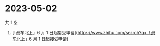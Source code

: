 # 2023-05-02

共 1 条

<!-- BEGIN -->
<!-- 最后更新时间 Tue May 02 2023 08:39:20 GMT+0800 (China Standard Time) -->

1. [「港车北上」6 月 1
   日起接受申请](https://www.zhihu.com/search?q=「港车北上」6 月 1 日起接受申请)

<!-- END -->
